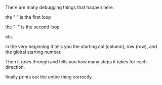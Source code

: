 There are many debugging things that happen here.

the "·" is the first loop

the "··" is the second loop

etc.

in the very beginning it tells you the starting col (column), row (row), and the global starting number.

Then it goes through and tells you how many steps it takes for each direction.

finally prints out the entire thing correctly.